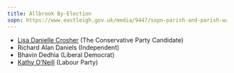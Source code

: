 ```yaml
---
title: Allbrook By-Election
sopn: https://www.eastleigh.gov.uk/media/9447/sopn-parish-and-parish-wards.pdf
---
```


- [Lisa Danielle Crosher](https://whocanivotefor.co.uk/person/75061/lisa-danielle-crosher) (The Conservative Party Candidate)
- Richard Alan Daniels (Independent)
- Bhavin Dedhia (Liberal Democrat)
- [Kathy O’Neill](https://whocanivotefor.co.uk/person/16582/kathy-o-neill) (Labour Party)
